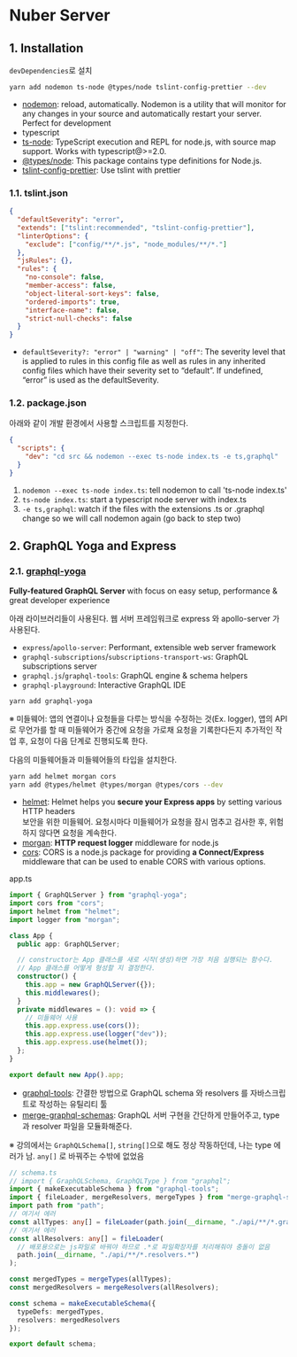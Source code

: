 # Nuber Server

## 1. Installation

`devDependencies`로 설치

```sh
yarn add nodemon ts-node @types/node tslint-config-prettier --dev
```

- [nodemon](https://nodemon.io/): reload, automatically. Nodemon is a utility that will monitor for any changes in your source and automatically restart your server. Perfect for development
- typescript
- [ts-node](https://github.com/TypeStrong/ts-node): TypeScript execution and REPL for node.js, with source map support. Works with typescript@>=2.0.
- [@types/node](https://github.com/DefinitelyTyped/DefinitelyTyped/tree/master/types/node): This package contains type definitions for Node.js.
- [tslint-config-prettier](https://github.com/alexjoverm/tslint-config-prettier): Use tslint with prettier

### 1.1. tslint.json

```json
{
  "defaultSeverity": "error",
  "extends": ["tslint:recommended", "tslint-config-prettier"],
  "linterOptions": {
    "exclude": ["config/**/*.js", "node_modules/**/*."]
  },
  "jsRules": {},
  "rules": {
    "no-console": false,
    "member-access": false,
    "object-literal-sort-keys": false,
    "ordered-imports": true,
    "interface-name": false,
    "strict-null-checks": false
  }
}
```

- `defaultSeverity?: "error" | "warning" | "off"`: The severity level that is applied to rules in this config file as well as rules in any inherited config files which have their severity set to “default”. If undefined, “error” is used as the defaultSeverity.

### 1.2. package.json

아래와 같이 개발 환경에서 사용할 스크립트를 지정한다.

```json
{
  "scripts": {
    "dev": "cd src && nodemon --exec ts-node index.ts -e ts,graphql"
  }
}
```

1. `nodemon --exec ts-node index.ts`: tell nodemon to call 'ts-node index.ts'
1. `ts-node index.ts`: start a typescript node server with index.ts
1. `-e ts,graphql`: watch if the files with the extensions .ts or .graphql change so we will call nodemon again (go back to step two)

## 2. GraphQL Yoga and Express

### 2.1. [graphql-yoga](https://github.com/prisma/graphql-yoga)

**Fully-featured GraphQL Server** with focus on easy setup, performance & great developer experience

아래 라이브러리들이 사용된다. 웹 서버 프레임워크로 express 와 apollo-server 가 사용된다.

- `express`/`apollo-server`: Performant, extensible web server framework
- `graphql-subscriptions`/`subscriptions-transport-ws`: GraphQL subscriptions server
- `graphql.js`/`graphql-tools`: GraphQL engine & schema helpers
- `graphql-playground`: Interactive GraphQL IDE

```sh
yarn add graphql-yoga
```

※ 미들웨어: 앱의 연결이나 요청들을 다루는 방식을 수정하는 것(Ex. logger), 앱의 API 로 무언가를 할 때 미들웨어가 중간에 요청을 가로채 요청을 기록한다든지 추가적인 작업 후, 요청이 다음 단계로 진행되도록 한다.

다음의 미들웨어들과 미들웨어들의 타입을 설치한다.

```sh
yarn add helmet morgan cors
yarn add @types/helmet @types/morgan @types/cors --dev
```

- [helmet](https://github.com/helmetjs/helmet): Helmet helps you **secure your Express apps** by setting various HTTP headers  
  보안을 위한 미들웨어. 요청시마다 미들웨어가 요청을 잠시 멈추고 검사한 후, 위험하지 않다면 요청을 계속한다.
- [morgan](https://github.com/expressjs/morgan): **HTTP request logger** middleware for node.js
- [cors](https://github.com/expressjs/cors): CORS is a node.js package for providing **a Connect/Express** middleware that can be used to enable CORS with various options.

app.ts

```ts
import { GraphQLServer } from "graphql-yoga";
import cors from "cors";
import helmet from "helmet";
import logger from "morgan";

class App {
  public app: GraphQLServer;

  // constructor는 App 클래스를 새로 시작(생성)하면 가장 처음 실행되는 함수다.
  // App 클래스를 어떻게 형성할 지 결정한다.
  constructor() {
    this.app = new GraphQLServer({});
    this.middlewares();
  }
  private middlewares = (): void => {
    // 미들웨어 사용
    this.app.express.use(cors());
    this.app.express.use(logger("dev"));
    this.app.express.use(helmet());
  };
}

export default new App().app;
```

- [graphql-tools](https://github.com/apollographql/graphql-tools): 간결한 방법으로 GraphQL schema 와 resolvers 를 자바스크립트로 작성하는 유틸리티 툴
- [merge-graphql-schemas](https://github.com/okgrow/merge-graphql-schemas): GraphQL 서버 구현을 간단하게 만들어주고, type 과 resolver 파일을 모듈화해준다.

※ 강의에서는 `GraphQLSchema[]`, `string[]`으로 해도 정상 작동하던데, 나는 type 에러가 남. `any[]` 로 바꿔주는 수밖에 없었음

```ts
// schema.ts
// import { GraphQLSchema, GraphQLType } from "graphql";
import { makeExecutableSchema } from "graphql-tools";
import { fileLoader, mergeResolvers, mergeTypes } from "merge-graphql-schemas";
import path from "path";
// 여기서 에러
const allTypes: any[] = fileLoader(path.join(__dirname, "./api/**/*.graphql"));
// 여기서 에러
const allResolvers: any[] = fileLoader(
  // 배포용으로는 js파일로 바꿔야 하므로 .*로 파일확장자를 처리해줘야 충돌이 없음
  path.join(__dirname, "./api/**/*.resolvers.*")
);

const mergedTypes = mergeTypes(allTypes);
const mergedResolvers = mergeResolvers(allResolvers);

const schema = makeExecutableSchema({
  typeDefs: mergedTypes,
  resolvers: mergedResolvers
});

export default schema;
```
